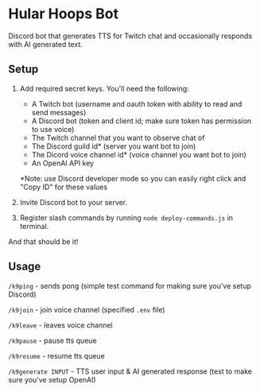 # Hular Hoops Bot

Discord bot that generates TTS for Twitch chat and occasionally responds with AI generated text.

## Setup

1) Add required secret keys.  You'll need the following:

    - A Twitch bot (username and oauth token with ability to read and send messages)
    - A Discord bot (token and client id; make sure token has permission to use voice)
    - The Twitch channel that you want to observe chat of
    - The Discord guild id* (server you want bot to join)
    - The Dicord voice channel id* (voice channel you want bot to join)
    - An OpenAI API key
    
    *Note: use Discord developer mode so you can easily right click and "Copy ID" for these values
2) Invite Discord bot to your server.
3) Register slash commands by running `node deploy-commands.js` in terminal.

And that should be it!

## Usage

`/k9ping` - sends pong (simple test command for making sure you've setup Discord)

`/k9join` - join voice channel (specified `.env` file)

`/k9leave` - leaves voice channel

`/k9pause` - pause tts queue

`/k9resume` - resume tts queue

`/k9generate INPUT` - TTS user input & AI generated response (test to make sure you've setup OpenAI)
